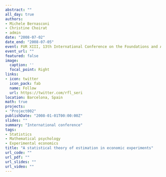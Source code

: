 ```yaml
---
abstract: ""
all_day: true
authors:
- Michele Bernasconi
- Christine Choirat
- admin
date: "2008-07-02"
date_end: "2008-07-05"
event: FUR XIII, 13th International Conference on the Foundations and Applications of Utility, Risk and Decision Theory
event_url: ""
featured: false
image:
  caption: ''
  focal_point: Right
links:
- icon: twitter
  icon_pack: fab
  name: Follow
  url: https://twitter.com/rfl_seri
location: Barcelona, Spain
math: true
projects:
- "Project002"
publishDate: "2008-01-01T00:00:00Z"
slides: ""
summary: "International conference"
tags:
- Statistics
- Mathematical psychology
- Experimental economics
title: "A statistical theory of estimation in economic experiments"
url_code: ""
url_pdf: ""
url_slides: ""
url_video: ""
---
```

